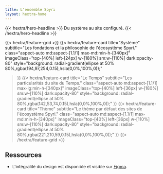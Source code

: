 ```yaml
---
title: L'ensemble Spyri 
layout: hextra-home
---
```


<div class="mt-6 mb-6">
{{< hextra/hero-headline >}}
  Du système au site configuré.
{{< /hextra/hero-headline >}}
</div>

<div class="mt-6"></div>

{{< hextra/feature-grid >}}
  {{< hextra/feature-card
    title="Système"
    subtitle="Les fondations et la philosophie de l'écosystème Spyri."
    class="aspect-auto md:aspect-[1.1/1] max-md:min-h-[340px]"
    imageClass="top-[40%] left-[24px] w-[180%] sm:w-[110%] dark:opacity-80"
    style="background: radial-gradient(ellipse at 50% 80%,rgba(194,97,254,0.15),hsla(0,0%,100%,0));"
  >}}
  {{< hextra/feature-card
    title="Le Temps"
    subtitle="Les particularités du site du Temps."
    class="aspect-auto md:aspect-[1.1/1] max-lg:min-h-[340px]"
    imageClass="top-[40%] left-[36px] w-[180%] sm:w-[110%] dark:opacity-80"
    style="background: radial-gradient(ellipse at 50% 80%,rgba(142,53,74,0.15),hsla(0,0%,100%,0));"
  >}}
  {{< hextra/feature-card
    title="Thème"
    subtitle="Le thème par défaut des sites de l'écosystème Spyri."
    class="aspect-auto md:aspect-[1.1/1] max-md:min-h-[340px]"
    imageClass="top-[40%] left-[36px] w-[110%] sm:w-[110%] dark:opacity-80"
    style="background: radial-gradient(ellipse at 50% 80%,rgba(221,210,59,0.15),hsla(0,0%,100%,0));"
  >}}
{{< /hextra/feature-grid >}}

## Ressources

- L'intégralité du design est disponible et visible sur [Figma](https://www.figma.com/file/TCIWZid2yVpz05VOt72Azq/DSLT?type=design&node-id=0%3A1&mode=design&t=m5UbnUNG4ewQNNdc-1).